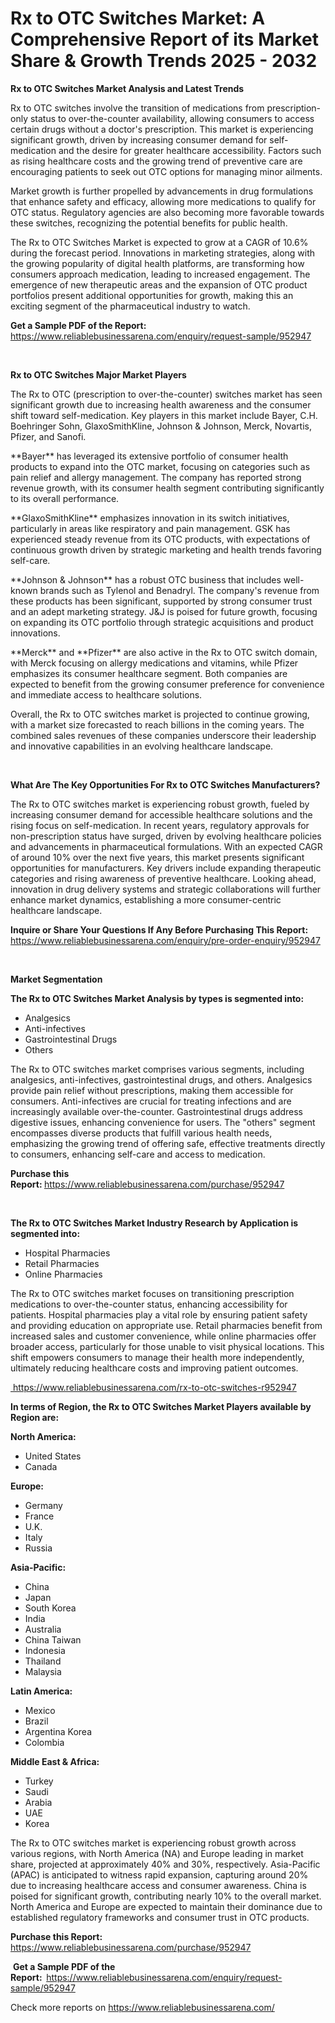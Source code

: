 <p><h1>Rx to OTC Switches Market: A Comprehensive Report of its Market Share & Growth Trends 2025 - 2032</h1></p><p><strong>Rx to OTC Switches Market Analysis and Latest Trends</strong></p>
<p><p>Rx to OTC switches involve the transition of medications from prescription-only status to over-the-counter availability, allowing consumers to access certain drugs without a doctor's prescription. This market is experiencing significant growth, driven by increasing consumer demand for self-medication and the desire for greater healthcare accessibility. Factors such as rising healthcare costs and the growing trend of preventive care are encouraging patients to seek out OTC options for managing minor ailments.</p><p>Market growth is further propelled by advancements in drug formulations that enhance safety and efficacy, allowing more medications to qualify for OTC status. Regulatory agencies are also becoming more favorable towards these switches, recognizing the potential benefits for public health.</p><p>The Rx to OTC Switches Market is expected to grow at a CAGR of 10.6% during the forecast period. Innovations in marketing strategies, along with the growing popularity of digital health platforms, are transforming how consumers approach medication, leading to increased engagement. The emergence of new therapeutic areas and the expansion of OTC product portfolios present additional opportunities for growth, making this an exciting segment of the pharmaceutical industry to watch.</p></p>
<p><strong>Get a Sample PDF of the Report:&nbsp;</strong> <a href="https://www.reliablebusinessarena.com/enquiry/request-sample/952947?utm_campaign=2566&utm_medium=2&utm_source=Github&utm_content=ia&utm_term=06032025&utm_id=rx-to-otc-switches">https://www.reliablebusinessarena.com/enquiry/request-sample/952947</a></p>
<p>&nbsp;</p>
<p><strong>Rx to OTC Switches Major Market Players</strong></p>
<p><p>The Rx to OTC (prescription to over-the-counter) switches market has seen significant growth due to increasing health awareness and the consumer shift toward self-medication. Key players in this market include Bayer, C.H. Boehringer Sohn, GlaxoSmithKline, Johnson & Johnson, Merck, Novartis, Pfizer, and Sanofi.</p><p>**Bayer** has leveraged its extensive portfolio of consumer health products to expand into the OTC market, focusing on categories such as pain relief and allergy management. The company has reported strong revenue growth, with its consumer health segment contributing significantly to its overall performance.</p><p>**GlaxoSmithKline** emphasizes innovation in its switch initiatives, particularly in areas like respiratory and pain management. GSK has experienced steady revenue from its OTC products, with expectations of continuous growth driven by strategic marketing and health trends favoring self-care.</p><p>**Johnson & Johnson** has a robust OTC business that includes well-known brands such as Tylenol and Benadryl. The company's revenue from these products has been significant, supported by strong consumer trust and an adept marketing strategy. J&J is poised for future growth, focusing on expanding its OTC portfolio through strategic acquisitions and product innovations.</p><p>**Merck** and **Pfizer** are also active in the Rx to OTC switch domain, with Merck focusing on allergy medications and vitamins, while Pfizer emphasizes its consumer healthcare segment. Both companies are expected to benefit from the growing consumer preference for convenience and immediate access to healthcare solutions.</p><p>Overall, the Rx to OTC switches market is projected to continue growing, with a market size forecasted to reach billions in the coming years. The combined sales revenues of these companies underscore their leadership and innovative capabilities in an evolving healthcare landscape.</p></p>
<p>&nbsp;</p>
<p><strong>What Are The Key Opportunities For Rx to OTC Switches Manufacturers?</strong></p>
<p><p>The Rx to OTC switches market is experiencing robust growth, fueled by increasing consumer demand for accessible healthcare solutions and the rising focus on self-medication. In recent years, regulatory approvals for non-prescription status have surged, driven by evolving healthcare policies and advancements in pharmaceutical formulations. With an expected CAGR of around 10% over the next five years, this market presents significant opportunities for manufacturers. Key drivers include expanding therapeutic categories and rising awareness of preventive healthcare. Looking ahead, innovation in drug delivery systems and strategic collaborations will further enhance market dynamics, establishing a more consumer-centric healthcare landscape.</p></p>
<p><strong>Inquire or Share Your Questions If Any Before Purchasing This Report:</strong> <a href="https://www.reliablebusinessarena.com/enquiry/pre-order-enquiry/952947?utm_campaign=2566&utm_medium=2&utm_source=Github&utm_content=ia&utm_term=06032025&utm_id=rx-to-otc-switches">https://www.reliablebusinessarena.com/enquiry/pre-order-enquiry/952947</a></p>
<p>&nbsp;</p>
<p><strong>Market Segmentation</strong></p>
<p><strong>The Rx to OTC Switches Market Analysis by types is segmented into:</strong></p>
<p><ul><li>Analgesics</li><li>Anti-infectives</li><li>Gastrointestinal Drugs</li><li>Others</li></ul></p>
<p><p>The Rx to OTC switches market comprises various segments, including analgesics, anti-infectives, gastrointestinal drugs, and others. Analgesics provide pain relief without prescriptions, making them accessible for consumers. Anti-infectives are crucial for treating infections and are increasingly available over-the-counter. Gastrointestinal drugs address digestive issues, enhancing convenience for users. The "others" segment encompasses diverse products that fulfill various health needs, emphasizing the growing trend of offering safe, effective treatments directly to consumers, enhancing self-care and access to medication.</p></p>
<p><strong>Purchase this Report:&nbsp;</strong><a href="https://www.reliablebusinessarena.com/purchase/952947?utm_campaign=2566&utm_medium=2&utm_source=Github&utm_content=ia&utm_term=06032025&utm_id=rx-to-otc-switches">https://www.reliablebusinessarena.com/purchase/952947</a></p>
<p>&nbsp;</p>
<p><strong>The Rx to OTC Switches Market Industry Research by Application is segmented into:</strong></p>
<p><ul><li>Hospital Pharmacies</li><li>Retail Pharmacies</li><li>Online Pharmacies</li></ul></p>
<p><p>The Rx to OTC switches market focuses on transitioning prescription medications to over-the-counter status, enhancing accessibility for patients. Hospital pharmacies play a vital role by ensuring patient safety and providing education on appropriate use. Retail pharmacies benefit from increased sales and customer convenience, while online pharmacies offer broader access, particularly for those unable to visit physical locations. This shift empowers consumers to manage their health more independently, ultimately reducing healthcare costs and improving patient outcomes.</p></p>
<p><a href="https://www.reliablebusinessarena.com/rx-to-otc-switches-r952947?utm_campaign=2566&utm_medium=2&utm_source=Github&utm_content=ia&utm_term=06032025&utm_id=rx-to-otc-switches">&nbsp;https://www.reliablebusinessarena.com/rx-to-otc-switches-r952947</a></p>
<p><strong>In terms of Region, the Rx to OTC Switches Market Players available by Region are:</strong></p>
<p>
    <p> <strong> North America: </strong>
        <ul>
            <li>United States</li>
            <li>Canada</li>
        </ul>
        </p> 
    <p> <strong> Europe: </strong>
        <ul>
            <li>Germany</li>
            <li>France</li>
            <li>U.K.</li>
            <li>Italy</li>
            <li>Russia</li>
        </ul>
        </p> 
    <p> <strong> Asia-Pacific: </strong>
        <ul>
            <li>China</li>
            <li>Japan</li>
            <li>South Korea</li>
            <li>India</li>
            <li>Australia</li>
            <li>China Taiwan</li>
            <li>Indonesia</li>
            <li>Thailand</li>
            <li>Malaysia</li>
        </ul>
        </p> 
    <p> <strong> Latin America: </strong>
        <ul>
            <li>Mexico</li>
            <li>Brazil</li>
            <li>Argentina Korea</li>
            <li>Colombia</li>
        </ul>
        </p> 
    <p> <strong> Middle East & Africa: </strong>
        <ul>
            <li>Turkey</li>
            <li>Saudi</li>
            <li>Arabia</li>
            <li>UAE</li>
            <li>Korea</li>
        </ul>
    </p>
    </p>
<p><p>The Rx to OTC switches market is experiencing robust growth across various regions, with North America (NA) and Europe leading in market share, projected at approximately 40% and 30%, respectively. Asia-Pacific (APAC) is anticipated to witness rapid expansion, capturing around 20% due to increasing healthcare access and consumer awareness. China is poised for significant growth, contributing nearly 10% to the overall market. North America and Europe are expected to maintain their dominance due to established regulatory frameworks and consumer trust in OTC products.</p></p>
<p><strong>Purchase this Report: </strong><a href="https://www.reliablebusinessarena.com/purchase/952947?utm_campaign=2566&utm_medium=2&utm_source=Github&utm_content=ia&utm_term=06032025&utm_id=rx-to-otc-switches">https://www.reliablebusinessarena.com/purchase/952947</a></p>
<p>&nbsp;<strong>Get a Sample PDF of the Report:&nbsp;&nbsp;</strong><a href="https://www.reliablebusinessarena.com/enquiry/request-sample/952947?utm_campaign=2566&utm_medium=2&utm_source=Github&utm_content=ia&utm_term=06032025&utm_id=rx-to-otc-switches">https://www.reliablebusinessarena.com/enquiry/request-sample/952947</a></p>
<p><strong></strong></p>
<p>Check more reports on <a href="https://www.reliablebusinessarena.com/?utm_campaign=2566&utm_medium=2&utm_source=Github&utm_content=ia&utm_term=06032025&utm_id=rx-to-otc-switches">https://www.reliablebusinessarena.com/</a></p>